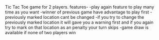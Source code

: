 Tic Tac Toe game for 2 players. 
features- 
-play again feature to play many time as you want 
-winner of previous game have advantage to play first 
-previously marked location cant be changed -if you try to change the previously marked location
it will gave you a warning first and if you again try to mark on that 
location as an penalty your turn skips 
-game draw is available if none of two players win

